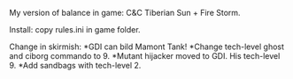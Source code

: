 My version of balance in game: C&C Tiberian Sun + Fire Storm.

Install: copy rules.ini in game folder.

Change in skirmish:
*GDI can bild Mamont Tank!
*Change tech-level ghost and ciborg commando to 9.
*Mutant hijacker moved to GDI. His tech-level 9.
*Add sandbags with tech-level 2.
